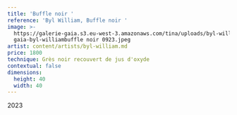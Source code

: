 ```yaml
---
title: 'Buffle noir '
reference: 'Byl William, Buffle noir '
image: >-
  https://galerie-gaia.s3.eu-west-3.amazonaws.com/tina/uploads/byl-william/galerie
  gaia-byl-williambuffle noir 0923.jpeg
artist: content/artists/byl-william.md
price: 1800
technique: Grès noir recouvert de jus d'oxyde
contextual: false
dimensions:
  height: 40
  width: 40
---
```


2023
